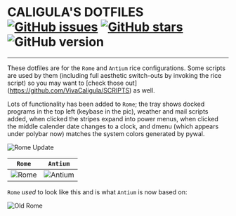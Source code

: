 # CALIGULA'S DOTFILES [![GitHub issues](https://img.shields.io/github/issues/VivaCaligula/DOTFILES.svg)](https://github.com/VivaCaligula/DOTFILES/issues) [![GitHub stars](https://img.shields.io/github/stars/VivaCaligula/DOTFILES.svg)](https://github.com/VivaCaligula/DOTFILES/stargazers) ![GitHub version](https://img.shields.io/badge/version-2.0.1-red.svg)

---

These dotfiles are for the `Rome` and `Antium` rice configurations. Some scripts are used by them (including full aesthetic switch-outs by invoking the rice script) so you may want to [check those out] (https://github.com/VivaCaligula/SCRIPTS) as well. 

Lots of functionality has been added to `Rome`; the tray shows docked programs in the top left (keybase in the pic), weather and mail scripts added, when clicked the stripes expand into power menus, when clicked the middle calender date changes to a clock, and dmenu (which appears under polybar now) matches the system colors generated by pywal.

![Rome Update](https://i.imgur.com/vI3JGmb.png)

`Rome` | `Antium`
--- | ---
![Rome](https://images.imgbox.com/b6/e4/75WuXwh7_o.png) | ![Antium](https://images.imgbox.com/97/61/qqp4K2lH_o.png)

`Rome` *used* to look like this and is what `Antium` is now based on: 

![Old Rome](https://i.imgur.com/H4tjr24.png)
